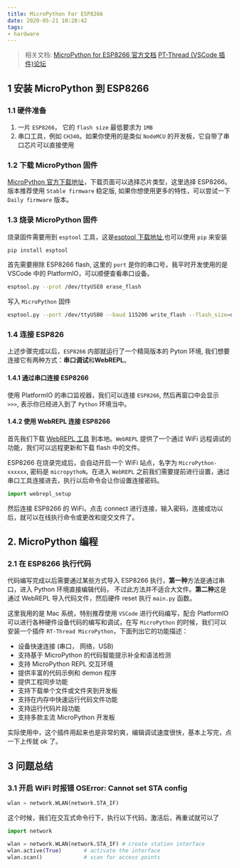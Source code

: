 ```yaml
---
title: MicroPython For ESP8266
date: 2020-05-21 10:28:42
tags:
- hardware
---
```


> 相关文档:
> [MicroPython for ESP8266 官方文档](http://docs.micropython.org/en/latest/esp8266/quickref.html)
> [PT-Thread (VSCode 插件)论坛](https://www.rt-thread.org/qa/forum.php)

## 1 安装 MicroPython 到 ESP8266

### 1.1 硬件准备

1. 一片 `ESP8266`， 它的 `flash size` 最低要求为 `1MB`
2. 串口工具，例如 `CH340`。如果你使用的是类似 `NodeMCU` 的开发板，它自带了串口芯片可以直接使用

### 1.2 下载 MicroPython 固件

[MicroPython 官方下载地址](http://micropython.org/download/#esp8266)，下载页面可以选择芯片类型，这里选择 ESP8266。 版本推荐使用 `Stable firmware` 稳定版, 如果你想使用更多的特性，可以尝试一下 `Daily firmware` 版本。

### 1.3 烧录 MicroPython 固件

烧录固件需要用到 `esptool` 工具，这是[esptool 下载地址](https://github.com/espressif/esptool/),也可以使用 `pip` 来安装

```bash
pip install esptool
```

首先需要擦除 ESP8266 flash, 这里的 `port` 是你的串口号，我平时开发使用的是 VSCode 中的 PlatformIO，可以顺便查看串口设备。

```bash
esptool.py --prot /dev/ttyUSE0 erase_flash
```

写入 `MicroPython` 固件

```bash
esptool.py --port /dev/ttyUSB0 --baud 115200 write_flash --flash_size=detect 0 esp8266-20191220-v1.12.bin
```

### 1.4 连接 ESP826

上述步骤完成以后，`ESP8266` 内部就运行了一个精简版本的 Pyton 环境, 我们想要连接它有两种方式：**串口调试**和**WebREPL**。

#### 1.4.1 通过串口连接 ESP8266

使用 PlatformIO 的串口监视器，我们可以连接 `ESP8266`, 然后再窗口中会显示 `>>>`, 表示你已经进入到了 `Python` 环境当中。

#### 1.4.2 使用 WebREPL 连接 ESP8266

首先我们下载 [WebREPL 工具](https://github.com/micropython/webrepl) 到本地。`WebREPL` 提供了一个通过 WiFi 远程调试的功能，我们可以远程更新和下载 flash 中的文件。

ESP8266 在烧录完成后，会自动开启一个 WiFi 站点，名字为 `MicroPython-xxxxxx`, 密码是 `micropythoN`。在进入 `WebREPL` 之前我们需要提前进行设置，通过串口工具连接进去，执行以后命令会让你设置连接密码。

```python
import webrepl_setup
```

然后连接 ESP8266 的 WiFi，点击 connect 进行连接，输入密码，连接成功以后，就可以在线执行命令或更改和提交文件了。

## 2. MicroPython 编程

### 2.1 在 ESP8266 执行代码

代码编写完成以后需要通过某些方式导入 ESP8266 执行，**第一种**方法是通过串口，进入 Python 环境直接编辑代码， 不过此方法并不适合大文件。**第二种**这是通过 WebREPL 导入代码文件，然后硬件 reset 执行 `main.py` 函数。

这里我用的是 Mac 系统，特别推荐使用 `VSCode` 进行代码编写，配合 PlatformIO 可以进行各种硬件设备代码的编写和调试，在写 `MicroPython` 的时候，我们可以安装一个插件 `RT-Thread MicroPython`，下面列出它的功能描述：

- 设备快速连接 (串口， 网络，USB)
- 支持基于 MicroPython 的代码智能提示补全和语法检测
- 支持 MicroPython REPL 交互环境
- 提供丰富的代码示例和 demon 程序
- 提供工程同步功能
- 支持下载单个文件或文件夹到开发板
- 支持在内存中快速运行代码文件功能
- 支持运行代码片段功能
- 支持多款主流 MicroPython 开发板

实际使用中，这个插件用起来也是非常的爽，编辑调试速度很快，基本上写完，点一下上传就 ok 了。


## 3 问题总结

### 3.1 开启 WiFi 时报错 OSError: Cannot set STA config

```python
wlan = network.WLAN(network.STA_IF)
```

这个时候，我们在交互式命令行下，执行以下代码，激活后，再重试就可以了

```python
import network

wlan = network.WLAN(network.STA_IF) # create station interface
wlan.active(True)       # activate the interface
wlan.scan()             # scan for access points
```